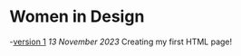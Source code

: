 # Women in Design
-[version 1](https://E-FWarden.github.io/women-in-design/index-1.html)
*13 November 2023*
Creating my first HTML page!